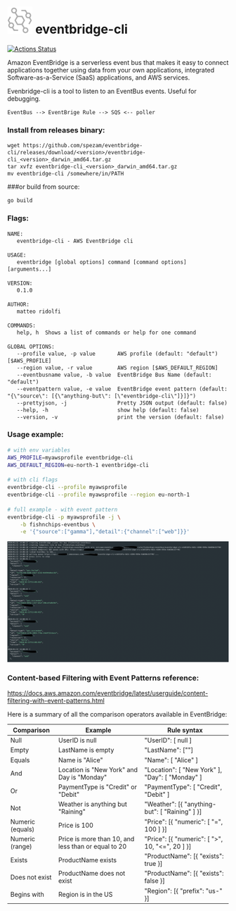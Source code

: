 # ![logo](assets/logo.png) eventbridge-cli
[![Actions Status](https://github.com/spezam/eventbridge-cli/workflows/test/badge.svg)](https://github.com/spezam/eventbridge-cli/actions)

Amazon EventBridge is a serverless event bus that makes it easy to connect applications together using data from your own applications, integrated Software-as-a-Service (SaaS) applications, and AWS services.

Evenbridge-cli is a tool to listen to an EventBus events. Useful for debugging.
```
EventBus --> EventBrige Rule --> SQS <-- poller
```

### Install from releases binary:
```
wget https://github.com/spezam/eventbridge-cli/releases/download/<version>/eventbridge-cli_<version>_darwin_amd64.tar.gz
tar xvfz eventbridge-cli_<version>_darwin_amd64.tar.gz
mv eventbridge-cli /somewhere/in/PATH
```
###or build from source:
```
go build
```

### Flags:
```
NAME:
   eventbridge-cli - AWS EventBridge cli

USAGE:
   eventbridge [global options] command [command options] [arguments...]

VERSION:
   0.1.0

AUTHOR:
   matteo ridolfi

COMMANDS:
   help, h  Shows a list of commands or help for one command

GLOBAL OPTIONS:
   --profile value, -p value       AWS profile (default: "default") [$AWS_PROFILE]
   --region value, -r value        AWS region [$AWS_DEFAULT_REGION]
   --eventbusname value, -b value  EventBridge Bus Name (default: "default")
   --eventpattern value, -e value  EventBridge event pattern (default: "{\"source\": [{\"anything-but\": [\"eventbridge-cli\"]}]}")
   --prettyjson, -j                Pretty JSON output (default: false)
   --help, -h                      show help (default: false)
   --version, -v                   print the version (default: false)
```

### Usage example:
```sh
# with env variables
AWS_PROFILE=myawsprofile eventbridge-cli
AWS_DEFAULT_REGION=eu-north-1 eventbridge-cli

# with cli flags
eventbridge-cli --profile myawsprofile
eventbridge-cli --profile myawsprofile --region eu-north-1

# full example - with event pattern
eventbridge-cli -p myawsprofile -j \
	-b fishnchips-eventbus \
	-e '{"source":["gamma"],"detail":{"channel":["web"]}}'
```

![screenshot](assets/screenshot.png)

### Content-based Filtering with Event Patterns reference:
https://docs.aws.amazon.com/eventbridge/latest/userguide/content-filtering-with-event-patterns.html

Here is a summary of all the comparison operators available in EventBridge:

| Comparison | Example | Rule syntax  |
| ------------ |------------------ | --------------------|
| Null | UserID is null | "UserID": [ null ] |
| Empty | LastName is empty | "LastName": [""] |
| Equals | Name is "Alice" | "Name": [ "Alice" ] |
| And | Location is "New York" and Day is "Monday" | "Location": [ "New York" ], "Day": [ "Monday" ] |
| Or | PaymentType is "Credit" or "Debit" | "PaymentType": [ "Credit", "Debit" ] |
| Not | Weather is anything but "Raining" | "Weather": [{ "anything-but": [ "Raining" ] }] |
| Numeric (equals) | Price is 100 | "Price": [{ "numeric": [ "=", 100 ] }] |
| Numeric (range) | Price is more than 10, and less than or equal to 20 | "Price": [{ "numeric": [ ">", 10, "<=", 20 ] }] |
| Exists | ProductName exists | "ProductName": [{ "exists": true }] |
| Does not exist | ProductName does not exist | "ProductName": [{ "exists": false }] |
| Begins with | Region is in the US | "Region": [{ "prefix": "us-" }] |


